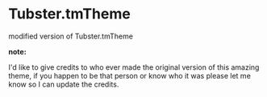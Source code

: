 Tubster.tmTheme
===============

modified version of Tubster.tmTheme

**note:**

I'd like to give credits to who ever made the original version of this amazing theme, if you happen to be that person or know who it was please let me know so I can update the credits.
